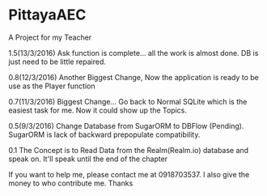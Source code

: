# PittayaAEC
A Project for my Teacher

1.5(13/3/2016)
Ask function is complete... all the work is almost done. DB is just need to be little repaired.

0.8(12/3/2016)
Another Biggest Change, Now the application is ready to be use as the Player function

0.7(11/3/2016)
Biggest Change... Go back to Normal SQLite which is the easiest task for me.
Now it could show up the Topics.

0.5(9/3/2016)
Change Database from SugarORM to DBFlow (Pending).
SugarORM is lack of backward prepopulate compatibility.

0.1
The Concept is to Read Data from the Realm(Realm.io) database and speak on.
It'll speak until the end of the chapter

If you want to help me, please contact me at 0918703537. I also give the money to who contribute me.
Thanks
